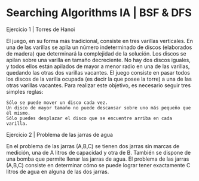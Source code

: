 # Searching Algorithms IA  | BSF & DFS



Ejercicio 1 | Torres de Hanoi

El juego, en su forma más tradicional, consiste en tres varillas verticales. En una de las varillas se apila un número indeterminado de discos (elaborados de madera) que determinará la complejidad de la solución. Los discos se apilan sobre una varilla en tamaño decreciente. No hay dos discos iguales, y todos ellos están apilados de mayor a menor radio en una de las varillas, quedando las otras dos varillas vacantes. El juego consiste en pasar todos los discos de la varilla ocupada (es decir la que posee la torre) a una de las otras varillas vacantes. Para realizar este objetivo, es necesario seguir tres simples reglas:

    Sólo se puede mover un disco cada vez.
    Un disco de mayor tamaño no puede descansar sobre uno más pequeño que él mismo.
    Sólo puedes desplazar el disco que se encuentre arriba en cada varilla.




Ejercicio 2 | Problema de las jarras de agua

En el problema de las jarras (A,B,C) se tienen dos jarras sin marcas de medición, una de A litros de capacidad y otra de B. También se dispone de una bomba que permite llenar las jarras de agua. El problema de las jarras (A,B,C) consiste en determinar cómo se puede lograr tener exactamente C litros de agua en alguna de las dos jarras.
